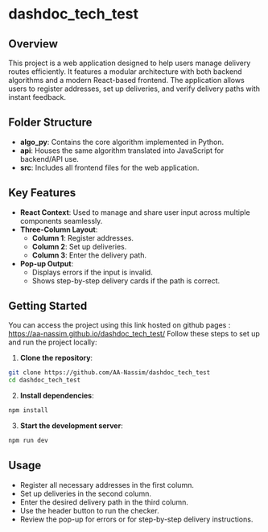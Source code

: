 # dashdoc_tech_test

## Overview

This project is a web application designed to help users manage delivery routes efficiently. It features a modular architecture with both backend algorithms and a modern React-based frontend. The application allows users to register addresses, set up deliveries, and verify delivery paths with instant feedback.

## Folder Structure

- **algo_py**: Contains the core algorithm implemented in Python.
- **api**: Houses the same algorithm translated into JavaScript for backend/API use.
- **src**: Includes all frontend files for the web application.


## Key Features

- **React Context**: Used to manage and share user input across multiple components seamlessly.
- **Three-Column Layout**:
    - **Column 1**: Register addresses.
    - **Column 2**: Set up deliveries.
    - **Column 3**: Enter the delivery path.
- **Pop-up Output**:
    - Displays errors if the input is invalid.
    - Shows step-by-step delivery cards if the path is correct.


## Getting Started

You can access the project using this link hosted on github pages : https://aa-nassim.github.io/dashdoc_tech_test/ 
Follow these steps to set up and run the project locally:

1. **Clone the repository**:

```bash
git clone https://github.com/AA-Nassim/dashdoc_tech_test
cd dashdoc_tech_test
```

2. **Install dependencies**:

```bash
npm install
```

3. **Start the development server**:

```bash
npm run dev
```


## Usage

- Register all necessary addresses in the first column.
- Set up deliveries in the second column.
- Enter the desired delivery path in the third column.
- Use the header button to run the checker.
- Review the pop-up for errors or for step-by-step delivery instructions.